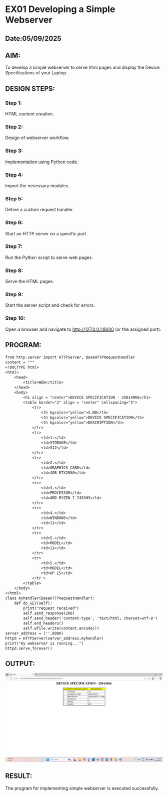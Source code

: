 # EX01 Developing a Simple Webserver
## Date:05/09/2025

## AIM:
To develop a simple webserver to serve html pages and display the Device Specifications of your Laptop.

## DESIGN STEPS:
### Step 1: 
HTML content creation.

### Step 2:
Design of webserver workflow.

### Step 3:
Implementation using Python code.

### Step 4:
Import the necessary modules.

### Step 5:
Define a custom request handler.

### Step 6:
Start an HTTP server on a specific port.

### Step 7:
Run the Python script to serve web pages.

### Step 8:
Serve the HTML pages.

### Step 9:
Start the server script and check for errors.

### Step 10:
Open a browser and navigate to http://127.0.0.1:8000 (or the assigned port).

## PROGRAM:
```
from http.server import HTTPServer, BaseHTTPRequestHandler
content = """
<!DOCTYPE html>
<html>
    <head>
        <title>WEB</title>
    </head>
    <body>
        <h1 align = "center">DEVICE SPECIFICATION - 25014966</h1>
        <table border="2" align = "center" cellspacing="3"> 
            <tr>
                <th bgcolor="yellow">S.NO</th>
                <th bgcolor="yellow">DEVICE SPECIFICATION</th>
                <th bgcolor="yellow">DESCRIPTION</th>
            </tr>
            <tr>
                <td>1.</td>
                <td>STORAGE</td>
                <td>512</td>
            </tr>
            <tr> 
                <td>2.</td>
                <td>GRAPHICS CARD</td>
                <td>4GB RTX2050</td>
            </tr>
            <tr>
                <td>3.</td>
                <td>PROCESSOR</td>
                <td>AMD RYZEN 7 7453HS</td>
            </tr>
            <tr>
                <td>4.</td>
                <td>WINDOWS</td>
                <td>11</td>
            </tr>
            <tr>
                <td>5.</td>
                <td>MODEL</td>
                <td>11</td>
            </tr>
            <tr>
                <td>5.</td>
                <td>MODEL</td>
                <td>HP I5</td>
            </tr >
        </table>
    </body>
</html>
class myhandler(BaseHTTPRequestHandler):
    def do_GET(self):
        print("request received")
        self.send_response(200)
        self.send_header('content-type', 'text/html; charset=utf-8')
        self.end_headers()
        self.wfile.write(content.encode())
server_address = ('',8000)
httpd = HTTPServer(server_address,myhandler)
print("my webserver is running...")
httpd.serve_forever()
```

## OUTPUT:
![alt text](<Screenshot (1).png>)
## RESULT:
The program for implementing simple webserver is executed successfully.
